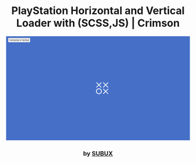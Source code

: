 <div align="center">

# PlayStation Horizontal and Vertical Loader with (SCSS,JS) | Crimson

<img src="admin/base.png">

### by <a href="https://github.com/python019">SUBUX</a>

</div>